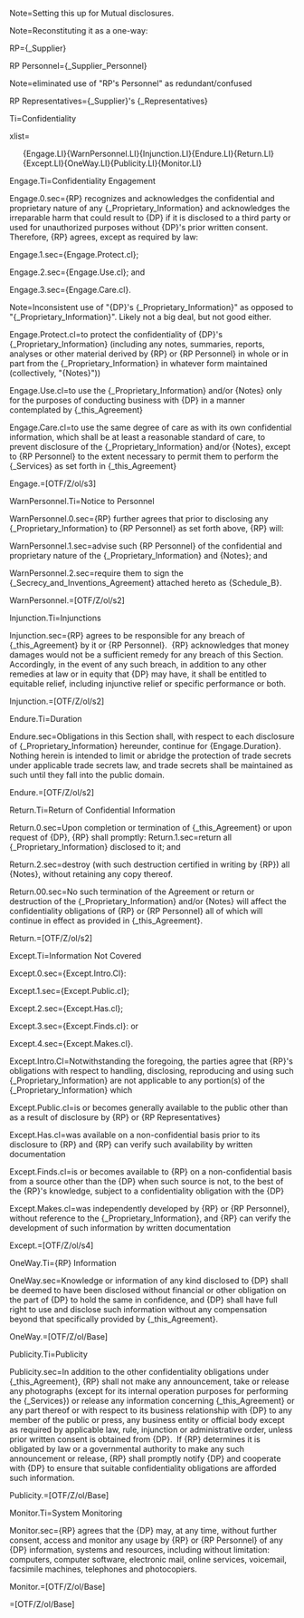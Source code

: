 Note=Setting this up for Mutual disclosures.

Note=Reconstituting it as a one-way:

RP={_Supplier}

RP Personnel={_Supplier_Personnel}

Note=eliminated use of "RP's Personnel" as redundant/confused

RP Representatives={_Supplier}'s {_Representatives}

Ti=Confidentiality

xlist=<ol>{Engage.LI}{WarnPersonnel.LI}{Injunction.LI}{Endure.LI}{Return.LI}{Except.LI}{OneWay.LI}{Publicity.LI}{Monitor.LI}</ol>

Engage.Ti=Confidentiality Engagement

Engage.0.sec={RP} recognizes and acknowledges the confidential and proprietary nature of any {_Proprietary_Information} and acknowledges the irreparable harm that could result to {DP} if it is disclosed to a third party or used for unauthorized purposes without {DP}'s prior written consent.  Therefore, {RP} agrees, except as required by law:

Engage.1.sec={Engage.Protect.cl};

Engage.2.sec={Engage.Use.cl}; and

Engage.3.sec={Engage.Care.cl}.

Note=Inconsistent use of "{DP}'s {_Proprietary_Information}" as opposed to "{_Proprietary_Information}".  Likely not a big deal, but not good either.

Engage.Protect.cl=to protect the confidentiality of {DP}'s {_Proprietary_Information} (including any notes, summaries, reports, analyses or other material derived by {RP} or {RP Personnel} in whole or in part from the {_Proprietary_Information} in whatever form maintained (collectively, "{Notes}"))

Engage.Use.cl=to use the {_Proprietary_Information} and/or {Notes} only for the purposes of conducting business with {DP} in a manner contemplated by {_this_Agreement}

Engage.Care.cl=to use the same degree of care as with its own confidential information, which shall be at least a reasonable standard of care, to prevent disclosure of the {_Proprietary_Information} and/or {Notes}, except to {RP Personnel} to the extent necessary to permit them to perform the {_Services} as set forth in {_this_Agreement}

Engage.=[OTF/Z/ol/s3]

WarnPersonnel.Ti=Notice to Personnel

WarnPersonnel.0.sec={RP} further agrees that prior to disclosing any {_Proprietary_Information} to {RP Personnel} as set forth above, {RP} will:

WarnPersonnel.1.sec=advise such {RP Personnel} of the confidential and proprietary nature of the {_Proprietary_Information} and {Notes}; and

WarnPersonnel.2.sec=require them to sign the {_Secrecy_and_Inventions_Agreement} attached hereto as {Schedule_B}.

WarnPersonnel.=[OTF/Z/ol/s2]

Injunction.Ti=Injunctions

Injunction.sec={RP} agrees to be responsible for any breach of {_this_Agreement} by it or {RP Personnel}.  {RP} acknowledges that money damages would not be a sufficient remedy for any breach of this Section.  Accordingly, in the event of any such breach, in addition to any other remedies at law or in equity that {DP} may have, it shall be entitled to equitable relief, including injunctive relief or specific performance or both.

Injunction.=[OTF/Z/ol/s2]

Endure.Ti=Duration

Endure.sec=Obligations in this Section shall, with respect to each disclosure of {_Proprietary_Information} hereunder, continue for {Engage.Duration}.  Nothing herein is intended to limit or abridge the protection of trade secrets under applicable trade secrets law, and trade secrets shall be maintained as such until they fall into the public domain.

Endure.=[OTF/Z/ol/s2]

Return.Ti=Return of Confidential Information

Return.0.sec=Upon completion or termination of {_this_Agreement} or upon request of {DP}, {RP} shall promptly:
Return.1.sec=return all {_Proprietary_Information} disclosed to it; and

Return.2.sec=destroy (with such destruction certified in writing by {RP}) all {Notes}, without retaining any copy thereof.

Return.00.sec=No such termination of the Agreement or return or destruction of the {_Proprietary_Information} and/or {Notes} will affect the confidentiality obligations of {RP} or {RP Personnel} all of which will continue in effect as provided in {_this_Agreement}.

Return.=[OTF/Z/ol/s2]

Except.Ti=Information Not Covered

Except.0.sec={Except.Intro.Cl}:

Except.1.sec={Except.Public.cl};

Except.2.sec={Except.Has.cl};

Except.3.sec={Except.Finds.cl}: or

Except.4.sec={Except.Makes.cl}.

Except.Intro.Cl=Notwithstanding the foregoing, the parties agree that {RP}'s obligations with respect to handling, disclosing, reproducing and using such {_Proprietary_Information} are not applicable to any portion(s) of the {_Proprietary_Information} which

Except.Public.cl=is or becomes generally available to the public other than as a result of disclosure by {RP} or {RP Representatives}

Except.Has.cl=was available on a non-confidential basis prior to its disclosure to {RP} and {RP} can verify such availability by written documentation

Except.Finds.cl=is or becomes available to {RP} on a non-confidential basis from a source other than the {DP} when such source is not, to the best of the {RP}'s knowledge, subject to a confidentiality obligation with the {DP}

Except.Makes.cl=was independently developed by {RP} or {RP Personnel}, without reference to the {_Proprietary_Information}, and {RP} can verify the development of such information by written documentation

Except.=[OTF/Z/ol/s4]

OneWay.Ti={RP} Information

OneWay.sec=Knowledge or information of any kind disclosed to {DP} shall be deemed to have been disclosed without financial or other obligation on the part of {DP} to hold the same in confidence, and {DP} shall have full right to use and disclose such information without any compensation beyond that specifically provided by {_this_Agreement}.

OneWay.=[OTF/Z/ol/Base]

Publicity.Ti=Publicity

Publicity.sec=In addition to the other confidentiality obligations under {_this_Agreement}, {RP} shall not make any announcement, take or release any photographs (except for its internal operation purposes for performing the {_Services}) or release any information concerning {_this_Agreement} or any part thereof or with respect to its business relationship with {DP} to any member of the public or press, any business entity or official body except as required by applicable law, rule, injunction or administrative order, unless prior written consent is obtained from {DP}.  If {RP} determines it is obligated by law or a governmental authority to make any such announcement or release, {RP} shall promptly notify {DP} and cooperate with {DP} to ensure that suitable confidentiality obligations are afforded such information.

Publicity.=[OTF/Z/ol/Base]

Monitor.Ti=System Monitoring

Monitor.sec={RP} agrees that the {DP} may, at any time, without further consent, access and monitor any usage by {RP} or {RP Personnel} of any {DP} information, systems and resources, including without limitation: computers, computer software, electronic mail, online services, voicemail, facsimile machines, telephones and photocopiers.

Monitor.=[OTF/Z/ol/Base]

=[OTF/Z/ol/Base]
